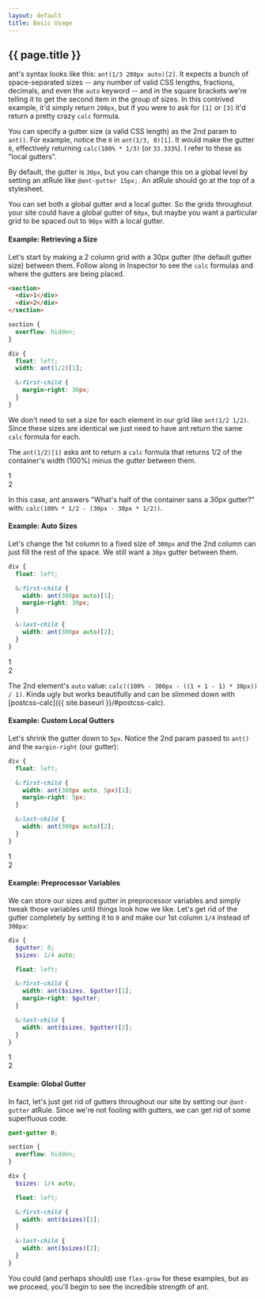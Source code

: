 ```yaml
---
layout: default
title: Basic Usage
---
```


## {{ page.title }}

ant's syntax looks like this: `ant(1/3 200px auto)[2]`. It expects a bunch of space-separated sizes -- any number of valid CSS lengths, fractions, decimals, and even the `auto` keyword -- and in the square brackets we're telling it to get the second item in the group of sizes. In this contrived example, it'd simply return `200px`, but if you were to ask for `[1]` or `[3]` it'd return a pretty crazy `calc` formula.

You can specify a gutter size (a valid CSS length) as the 2nd param to `ant()`. For example, notice the `0` in `ant(1/3, 0)[1]`. It would make the gutter `0`, effectively returning `calc(100% * 1/3)` (or `33.333%`). I refer to these as "local gutters".

By default, the gutter is `30px`, but you can change this on a global level by setting an atRule like `@ant-gutter 15px;`. An atRule should go at the top of a stylesheet.

You can set both a global gutter and a local gutter. So the grids throughout your site could have a global gutter of `60px`, but maybe you want a particular grid to be spaced out to `90px` with a local gutter.

#### Example: <span>Retrieving a Size</span>

Let's start by making a 2 column grid with a 30px gutter (the default gutter size) between them. Follow along in Inspector to see the `calc` formulas and where the gutters are being placed.

```html
<section>
  <div>1</div>
  <div>2</div>
</section>
```

```scss
section {
  overflow: hidden;
}

div {
  float: left;
  width: ant(1/2)[1];

  &:first-child {
    margin-right: 30px;
  }
}
```

We don't need to set a size for each element in our grid like `ant(1/2 1/2)`. Since these sizes are identical we just need to have ant return the same `calc` formula for each.

The `ant(1/2)[1]` asks ant to return a `calc` formula that returns 1/2 of the container's width (100%) minus the gutter between them.

<div class="example-basic-1">
  <section>
    <div>1</div>
    <div>2</div>
  </section>
</div>

In this case, ant answers "What's half of the container sans a 30px gutter?" with: `calc(100% * 1/2 - (30px - 30px * 1/2))`.

#### Example: <span>Auto Sizes</span>

Let's change the 1st column to a fixed size of `300px` and the 2nd column can just fill the rest of the space. We still want a `30px` gutter between them.

```scss
div {
  float: left;

  &:first-child {
    width: ant(300px auto)[1];
    margin-right: 30px;
  }

  &:last-child {
    width: ant(300px auto)[2];
  }
}
```

<div class="example-basic-2">
  <section>
    <div>1</div>
    <div>2</div>
  </section>
</div>

The 2nd element's `auto` value: `calc((100% - 300px - ((1 + 1 - 1) * 30px)) / 1)`. Kinda ugly but works beautifully and can be slimmed down with [postcss-calc]({{ site.baseurl }}/#postcss-calc).

#### Example: <span>Custom Local Gutters</span>

Let's shrink the gutter down to `5px`. Notice the 2nd param passed to `ant()` and the `margin-right` (our gutter):

```scss
div {
  float: left;

  &:first-child {
    width: ant(300px auto, 5px)[1];
    margin-right: 5px;
  }

  &:last-child {
    width: ant(300px auto)[2];
  }
}
```

<div class="example-basic-3">
  <section>
    <div>1</div>
    <div>2</div>
  </section>
</div>

#### Example: <span>Preprocessor Variables</span>

We can store our sizes and gutter in preprocessor variables and simply tweak those variables until things look how we like. Let's get rid of the gutter completely by setting it to `0` and make our 1st column `1/4` instead of `300px`:

```scss
div {
  $gutter: 0;
  $sizes: 1/4 auto;

  float: left;

  &:first-child {
    width: ant($sizes, $gutter)[1];
    margin-right: $gutter;
  }

  &:last-child {
    width: ant($sizes, $gutter)[2];
  }
}
```

<div class="example-basic-4">
  <section>
    <div>1</div>
    <div>2</div>
  </section>
</div>

#### Example: <span>Global Gutter</span>

In fact, let's just get rid of gutters throughout our site by setting our `@ant-gutter` atRule. Since we're not fooling with gutters, we can get rid of some superfluous code.

```scss
@ant-gutter 0;

section {
  overflow: hidden;
}

div {
  $sizes: 1/4 auto;

  float: left;

  &:first-child {
    width: ant($sizes)[1];
  }

  &:last-child {
    width: ant($sizes)[2];
  }
}
```

You could (and perhaps should) use `flex-grow` for these examples, but as we proceed, you'll begin to see the incredible strength of ant.
